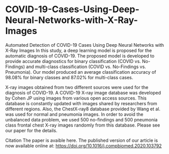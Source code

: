 # COVID-19-Cases-Using-Deep-Neural-Networks-with-X-Ray-Images

Automated Detection of COVID-19 Cases Using Deep Neural Networks with X-Ray Images
In this study, a deep learning model is proposed for the automatic diagnosis of COVID-19. The proposed model is developed to provide accurate diagnostics for binary classification (COVID vs. No-Findings) and multi-class classification (COVID vs. No-Findings vs. Pneumonia). Our model produced an average classification accuracy of 98.08% for binary classes and 87.02% for multi-class cases.

X-ray images obtained from two different sources were used for the diagnosis of COVID-19. A COVID-19 X-ray image database was developed by Cohen JP using images from various open access sources. This database is constantly updated with images shared by researchers from different regions. Also, the ChestX-ray8 database provided by Wang et al. was used for normal and pneumonia images. In order to avoid the unbalanced data problem, we used 500 no-findings and 500 pneumonia class frontal chest X-ray images randomly from this database. Please see our paper for the details.

Citation
The paper is avaible here.
The published version of our article is now available online at: https://doi.org/10.1016/j.compbiomed.2020.103792
